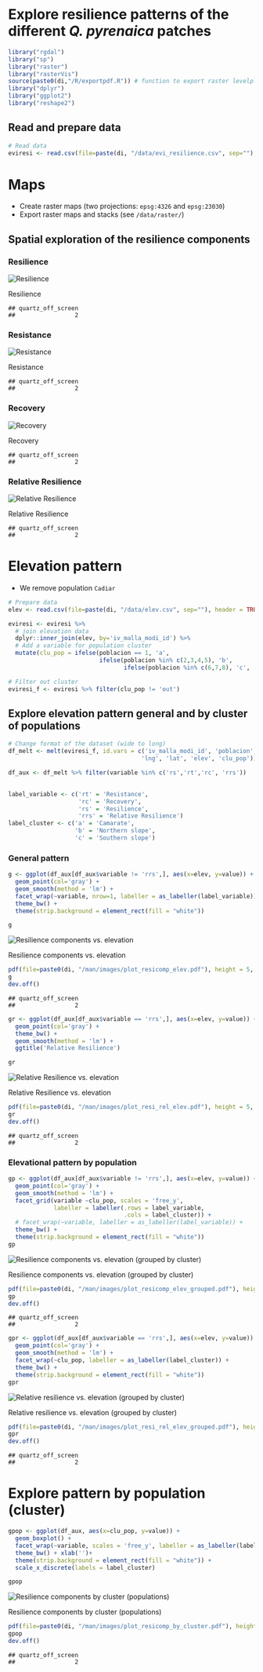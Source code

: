 Explore resilience patterns of the different *Q. pyrenaica* patches
===================================================================

``` r
library("rgdal")
library("sp")
library("raster")
library("rasterVis")
source(paste0(di,"/R/exportpdf.R")) # function to export raster levelplots maps as pdf
library("dplyr")
library("ggplot2")
library("reshape2")
```

Read and prepare data
---------------------

``` r
# Read data
eviresi <- read.csv(file=paste(di, "/data/evi_resilience.csv", sep=""), header = TRUE, sep = ',')
```

Maps
====

-   Create raster maps (two projections: `epsg:4326` and `epsg:23030`)
-   Export raster maps and stacks (see `/data/raster/`)

Spatial exploration of the resilience components
------------------------------------------------

### Resilience

<img src="explore_resilience_files/figure-markdown_github/unnamed-chunk-3-1.png" alt="Resilience"  />
<p class="caption">
Resilience
</p>

    ## quartz_off_screen 
    ##                 2

### Resistance

<img src="explore_resilience_files/figure-markdown_github/unnamed-chunk-4-1.png" alt="Resistance"  />
<p class="caption">
Resistance
</p>

    ## quartz_off_screen 
    ##                 2

### Recovery

<img src="explore_resilience_files/figure-markdown_github/unnamed-chunk-5-1.png" alt="Recovery"  />
<p class="caption">
Recovery
</p>

    ## quartz_off_screen 
    ##                 2

### Relative Resilience

<img src="explore_resilience_files/figure-markdown_github/unnamed-chunk-6-1.png" alt="Relative Resilience"  />
<p class="caption">
Relative Resilience
</p>

    ## quartz_off_screen 
    ##                 2

Elevation pattern
=================

-   We remove population `Cadiar`

``` r
# Prepare data
elev <- read.csv(file=paste(di, "/data/elev.csv", sep=""), header = TRUE, sep = ',')

eviresi <- eviresi %>% 
  # join elevation data
  dplyr::inner_join(elev, by='iv_malla_modi_id') %>% 
  # Add a variable for population cluster
  mutate(clu_pop = ifelse(poblacion == 1, 'a', 
                          ifelse(poblacion %in% c(2,3,4,5), 'b', 
                                 ifelse(poblacion %in% c(6,7,8), 'c', 'out'))))

# Filter out cluster 
eviresi_f <- eviresi %>% filter(clu_pop != 'out')
```

Explore elevation pattern general and by cluster of populations
---------------------------------------------------------------

``` r
# Change format of the dataset (wide to long)
df_melt <- melt(eviresi_f, id.vars = c('iv_malla_modi_id', 'poblacion',
                                      'lng', 'lat', 'elev', 'clu_pop'))

df_aux <- df_melt %>% filter(variable %in% c('rs','rt','rc', 'rrs'))

  
label_variable <- c('rt' = 'Resistance', 
                    'rc' = 'Recovery',
                    'rs' = 'Resilience',
                    'rrs' = 'Relative Resilience')
label_cluster <- c('a' = 'Camarate',
                   'b' = 'Northern slope',
                   'c' = 'Southern slope')
```

### General pattern

``` r
g <- ggplot(df_aux[df_aux$variable != 'rrs',], aes(x=elev, y=value)) + 
  geom_point(col='gray') + 
  geom_smooth(method = 'lm') + 
  facet_wrap(~variable, nrow=1, labeller = as_labeller(label_variable)) + 
  theme_bw() + 
  theme(strip.background = element_rect(fill = "white")) 

g
```

<img src="explore_resilience_files/figure-markdown_github/unnamed-chunk-9-1.png" alt="Resilience components vs. elevation"  />
<p class="caption">
Resilience components vs. elevation
</p>

``` r
pdf(file=paste0(di, "/man/images/plot_resicomp_elev.pdf"), height = 5, width = 8)
g
dev.off() 
```

    ## quartz_off_screen 
    ##                 2

``` r
gr <- ggplot(df_aux[df_aux$variable == 'rrs',], aes(x=elev, y=value)) + 
  geom_point(col='gray') + 
  theme_bw() +
  geom_smooth(method = 'lm') + 
  ggtitle('Relative Resilience')

gr
```

<img src="explore_resilience_files/figure-markdown_github/unnamed-chunk-10-1.png" alt="Relative Resilience vs. elevation"  />
<p class="caption">
Relative Resilience vs. elevation
</p>

``` r
pdf(file=paste0(di, "/man/images/plot_resi_rel_elev.pdf"), height = 5, width = 5)
gr
dev.off() 
```

    ## quartz_off_screen 
    ##                 2

### Elevational pattern by population

``` r
gp <- ggplot(df_aux[df_aux$variable != 'rrs',], aes(x=elev, y=value)) +
  geom_point(col='gray') + 
  geom_smooth(method = 'lm') + 
  facet_grid(variable ~clu_pop, scales = 'free_y',
             labeller = labeller(.rows = label_variable,
                                 .cols = label_cluster)) +
  # facet_wrap(~variable, labeller = as_labeller(label_variable)) + 
  theme_bw() + 
  theme(strip.background = element_rect(fill = "white")) 
gp 
```

<img src="explore_resilience_files/figure-markdown_github/unnamed-chunk-11-1.png" alt="Resilience components vs. elevation (grouped by cluster) "  />
<p class="caption">
Resilience components vs. elevation (grouped by cluster)
</p>

``` r
pdf(file=paste0(di, "/man/images/plot_resicomp_elev_grouped.pdf"), height = 8, width = 8)
gp
dev.off() 
```

    ## quartz_off_screen 
    ##                 2

``` r
gpr <- ggplot(df_aux[df_aux$variable == 'rrs',], aes(x=elev, y=value)) +
  geom_point(col='gray') + 
  geom_smooth(method = 'lm') + 
  facet_wrap(~clu_pop, labeller = as_labeller(label_cluster)) +
  theme_bw() + 
  theme(strip.background = element_rect(fill = "white")) 
gpr 
```

<img src="explore_resilience_files/figure-markdown_github/unnamed-chunk-12-1.png" alt="Relative resilience vs. elevation (grouped by cluster) "  />
<p class="caption">
Relative resilience vs. elevation (grouped by cluster)
</p>

``` r
pdf(file=paste0(di, "/man/images/plot_resi_rel_elev_grouped.pdf"), height = 6, width = 12)
gpr
dev.off()
```

    ## quartz_off_screen 
    ##                 2

Explore pattern by population (cluster)
=======================================

``` r
gpop <- ggplot(df_aux, aes(x=clu_pop, y=value)) + 
  geom_boxplot() + 
  facet_wrap(~variable, scales = 'free_y', labeller = as_labeller(label_variable)) + 
  theme_bw() + xlab('')+
  theme(strip.background = element_rect(fill = "white")) +  
  scale_x_discrete(labels = label_cluster)

gpop
```

<img src="explore_resilience_files/figure-markdown_github/unnamed-chunk-13-1.png" alt="Resilience components by cluster (populations)"  />
<p class="caption">
Resilience components by cluster (populations)
</p>

``` r
pdf(file=paste0(di, "/man/images/plot_resicomp_by_cluster.pdf"), height = 7, width = 8)
gpop
dev.off()
```

    ## quartz_off_screen 
    ##                 2
